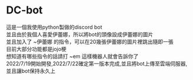 # DC-bot
這是一個我使用python製做的discord bot  
並且由於我個人喜愛伊蕾娜，所以將bot的頭像設成伊蕾娜的圖片  
並且加入了 ~伊蕾娜 的指令，可以在20幾張伊蕾娜的圖片裡跳出隨即一張  
目前大部分功能都是jojo梗  
想知道有哪些指令的話請打 ~em 這樣機器人就會告訴你了  
2022/7/19開始開發,2022/7/22確定第一版本完成,並且將bot上傳至雲端伺服器,並且讓bot保持永久上
